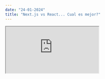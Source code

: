 ```yaml
---
date: "24-01-2024"
title: "Next.js vs React... Cual es mejor?"
---
```

<iframe src="https://www.youtube.com/embed/EcvCBV6C6nI" allowfullscreen></iframe>
